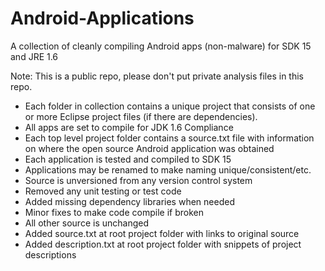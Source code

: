 Android-Applications
====================
A collection of cleanly compiling Android apps (non-malware) for SDK 15 and JRE 1.6

Note: This is a public repo, please don't put private analysis files in this repo.

- Each folder in collection contains a unique project that consists of one or more Eclipse project files (if there are dependencies).
- All apps are set to compile for JDK 1.6 Compliance
- Each top level project folder contains a source.txt file with information on where the open source Android application was obtained
- Each application is tested and compiled to SDK 15
- Applications may be renamed to make naming unique/consistent/etc.
- Source is unversioned from any version control system
- Removed any unit testing or test code
- Added missing dependency libraries when needed
- Minor fixes to make code compile if broken
- All other source is unchanged
- Added source.txt at root project folder with links to original source
- Added description.txt at root project folder with snippets of project descriptions